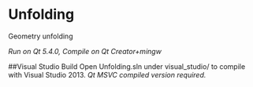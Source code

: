 # Unfolding
Geometry unfolding

_Run on Qt 5.4.0, Compile on Qt Creator+mingw_

##Visual Studio Build
Open Unfolding.sln under visual_studio/ to compile with Visual Studio 2013.
_Qt MSVC compiled version required._
